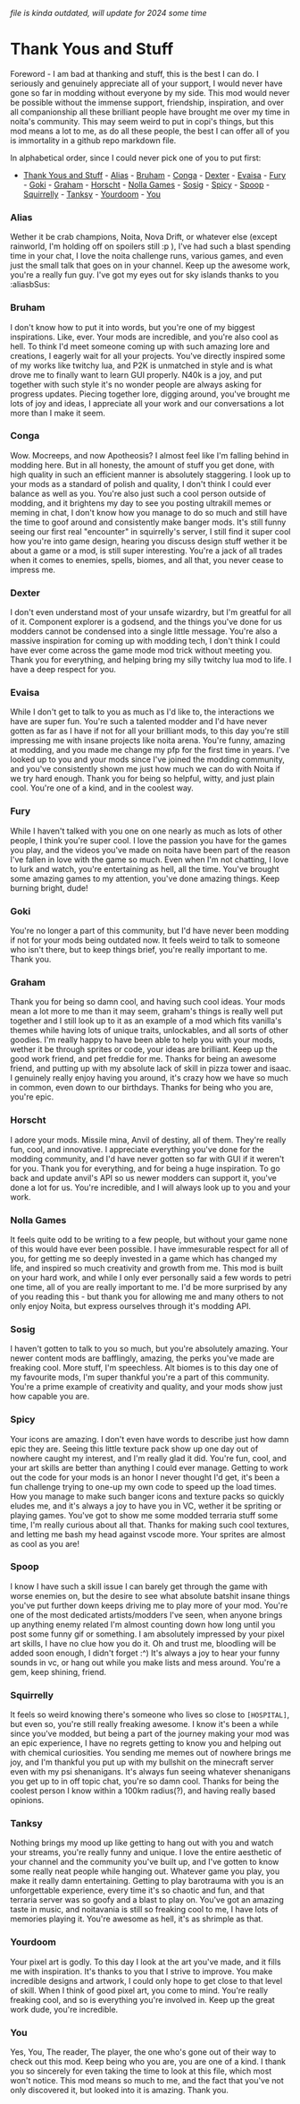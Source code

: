 *file is kinda outdated, will update for 2024 some time*

# Thank Yous and Stuff
Foreword - I am bad at thanking and stuff, this is the best I can do. I seriously and genuinely appreciate all of your support, I would never have gone so far in modding without everyone by my side.
This mod would never be possible without the immense support, friendship, inspiration, and over all companionship all these brilliant people have brought me over my time in noita's community.
This may seem weird to put in copi's things, but this mod means a lot to me, as do all these people, the best I can offer all of you is immortality in a github repo markdown file.

In alphabetical order, since I could never pick one of you to put first:

- [Thank Yous and Stuff](#thank-yous-and-stuff)
		- [Alias](#alias)
		- [Bruham](#bruham)
		- [Conga](#conga)
		- [Dexter](#dexter)
		- [Evaisa](#evaisa)
		- [Fury](#fury)
		- [Goki](#goki)
		- [Graham](#graham)
		- [Horscht](#horscht)
		- [Nolla Games](#nolla-games)
		- [Sosig](#sosig)
		- [Spicy](#spicy)
		- [Spoop](#spoop)
		- [Squirrelly](#squirrelly)
		- [Tanksy](#tanksy)
		- [Yourdoom](#yourdoom)
		- [You](#you)

### Alias
Wether it be crab champions, Noita, Nova Drift, or whatever else (except rainworld, I'm holding off on spoilers still :p ), I've had such a blast spending time in your chat, I love the noita challenge runs, various games, and even just the small talk that goes on in your channel. Keep up the awesome work, you're a really fun guy. I've got my eyes out for sky islands thanks to you :aliasbSus:

### Bruham
I don't know how to put it into words, but you're one of my biggest inspirations. Like, ever. Your mods are incredible, and you're also cool as hell. To think I'd meet someone coming up with such amazing lore and creations, I eagerly wait for all your projects. You've directly inspired some of my works like twitchy lua, and P2K is unmatched in style and is what drove me to finally want to learn GUI properly. N40k is a joy, and put together with such style it's no wonder people are always asking for progress updates. Piecing together lore, digging around, you've brought me lots of joy and ideas, I appreciate all your work and our conversations a lot more than I make it seem.

### Conga
Wow. Mocreeps, and now Apotheosis? I almost feel like I'm falling behind in modding here. But in all honesty, the amount of stuff you get done, with high quality in such an efficient manner is absolutely staggering. I look up to your mods as a standard of polish and quality, I don't think I could ever balance as well as you. You're also just such a cool person outside of modding, and it brightens my day to see you posting ultrakill memes or meming in chat, I don't know how you manage to do so much and still have the time to goof around and consistently make banger mods. It's still funny seeing our first real "encounter" in squirrelly's server, I still find it super cool how you're into game design, hearing you discuss design stuff wether it be about a game or a mod, is still super interesting. You're a jack of all trades when it comes to enemies, spells, biomes, and all that, you never cease to impress me.

### Dexter
I don't even understand most of your unsafe wizardry, but I'm greatful for all of it. Component explorer is a godsend, and the things you've done for us modders cannot be condensed into a single little message. You're also a massive inspiration for coming up with modding tech, I don't think I could have ever come across the game mode mod trick without meeting you. Thank you for everything, and helping bring my silly twitchy lua mod to life. I have a deep respect for you.

### Evaisa
While I don't get to talk to you as much as I'd like to, the interactions we have are super fun. You're such a talented modder and I'd have never gotten as far as I have if not for all your brilliant mods, to this day you're still impressing me with insane projects like noita arena. You're funny, amazing at modding, and you made me change my pfp for the first time in years. I've looked up to you and your mods since I've joined the modding community, and you've consistently shown me just how much we can do with Noita if we try hard enough. Thank you for being so helpful, witty, and just plain cool. You're one of a kind, and in the coolest way.

### Fury
While I haven't talked with you one on one nearly as much as lots of other people, I think you're super cool. I love the passion you have for the games you play, and the videos you've made on noita have been part of the reason I've fallen in love with the game so much. Even when I'm not chatting, I love to lurk and watch, you're entertaining as hell, all the time. You've brought some amazing games to my attention, you've done amazing things. Keep burning bright, dude!

### Goki
You're no longer a part of this community, but I'd have never been modding if not for your mods being outdated now. It feels weird to talk to someone who isn't there, but to keep things brief, you're really important to me. Thank you.

### Graham
Thank you for being so damn cool, and having such cool ideas. Your mods mean a lot more to me than it may seem, graham's things is really well put together and I still look up to it as an example of a mod which fits vanilla's themes while having lots of unique traits, unlockables, and all sorts of other goodies. I'm really happy to have been able to help you with your mods, wether it be through sprites or code, your ideas are brilliant. Keep up the good work friend, and pet freddie for me. Thanks for being an awesome friend, and putting up with my absolute lack of skill in pizza tower and isaac. I genuinely really enjoy having you around, it's crazy how we have so much in common, even down to our birthdays. Thanks for being who you are, you're epic.

### Horscht
I adore your mods. Missile mina, Anvil of destiny, all of them. They're really fun, cool, and innovative. I appreciate everything you've done for the modding community, and I'd have never gotten so far with GUI if it weren't for you. Thank you for everything, and for being a huge inspiration. To go back and update anvil's API so us newer modders can support it, you've done a lot for us. You're incredible, and I will always look up to you and your work.

### Nolla Games
It feels quite odd to be writing to a few people, but without your game none of this would have ever been possible. I have immesurable respect for all of you, for getting me so deeply invested in a game which has changed my life, and inspired so much creativity and growth from me. This mod is built on your hard work, and while I only ever personally said a few words to petri one time, all of you are really important to me. I'd be more surprised by any of you reading this - but thank you for allowing me and many others to not only enjoy Noita, but express ourselves through it's modding API.

### Sosig
I haven't gotten to talk to you so much, but you're absolutely amazing. Your newer content mods are bafflingly, amazing, the perks you've made are freaking cool. More stuff, I'm speechless. Alt biomes is to this day one of my favourite mods, I'm super thankful you're a part of this community. You're a prime example of creativity and quality, and your mods show just how capable you are.

### Spicy
Your icons are amazing. I don't even have words to describe just how damn epic they are. Seeing this little texture pack show up one day out of nowhere caught my interest, and I'm really glad it did. You're fun, cool, and your art skills are better than anything I could ever manage. Getting to work out the code for your mods is an honor I never thought I'd get, it's been a fun challenge trying to one-up my own code to speed up the load times. How you manage to make such banger icons and texture packs so quickly eludes me, and it's always a joy to have you in VC, wether it be spriting or playing games. You've got to show me some modded terraria stuff some time, I'm really curious about all that. Thanks for making such cool textures, and letting me bash my head against vscode more. Your sprites are almost as cool as you are!

### Spoop
I know I have such a skill issue I can barely get through the game with worse enemies on, but the desire to see what absolute batshit insane things you've put further down keeps driving me to play more of your mod. You're one of the most dedicated artists/modders I've seen, when anyone brings up anything enemy related I'm almost counting down how long until you post some funny gif or something. I am absolutely impressed by your pixel art skills, I have no clue how you do it. Oh and trust me, bloodling will be added soon enough, I didn't forget :^) It's always a joy to hear your funny sounds in vc, or hang out while you make lists and mess around. You're a gem, keep shining, friend.

### Squirrelly
It feels so weird knowing there's someone who lives so close to `[HOSPITAL]`, but even so, you're still really freaking awesome. I know it's been a while since you've modded, but being a part of the journey making your mod was an epic experience, I have no regrets getting to know you and helping out with chemical curiosities. You sending me memes out of nowhere brings me joy, and I'm thankful you put up with my bullshit on the minecraft server even with my psi shenanigans. It's always fun seeing whatever shenanigans you get up to in off topic chat, you're so damn cool. Thanks for being the coolest person I know within a 100km radius(?), and having really based opinions. 

### Tanksy
Nothing brings my mood up like getting to hang out with you and watch your streams, you're really funny and unique. I love the entire aesthetic of your channel and the community you've built up, and I've gotten to know some really neat people while hanging out. Whatever game you play, you make it really damn entertaining. Getting to play barotrauma with you is an unforgettable experience, every time it's so chaotic and fun, and that terraria server was so goofy and a blast to play on. You've got an amazing taste in music, and noitavania is still so freaking cool to me, I have lots of memories playing it. You're awesome as hell, it's as shrimple as that.

### Yourdoom
Your pixel art is godly. To this day I look at the art you've made, and it fills me with inspiration. It's thanks to you that I strive to improve. You make incredible designs and artwork, I could only hope to get close to that level of skill. When I think of good pixel art, you come to mind. You're really freaking cool, and so is everything you're involved in. Keep up the great work dude, you're incredible.

### You
Yes, You, The reader, The player, the one who's gone out of their way to check out this mod. Keep being who you are, you are one of a kind. I thank you so sincerely for even taking the time to look at this file, which most won't notice. This mod means so much to me, and the fact that you've not only discovered it, but looked into it is amazing. Thank you.